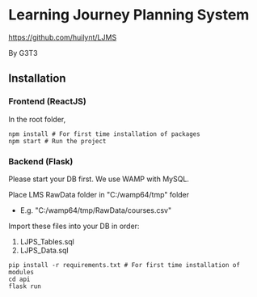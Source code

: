 # Learning Journey Planning System
https://github.com/huilynt/LJMS

By G3T3

## Installation

### Frontend (ReactJS)
In the root folder,


```
npm install # For first time installation of packages
npm start # Run the project
```

### Backend (Flask)
Please start your DB first. We use WAMP with MySQL.

Place LMS RawData folder in "C:/wamp64/tmp" folder
* E.g. "C:/wamp64/tmp/RawData/courses.csv"

Import these files into your DB in order:
1. LJPS_Tables.sql
2. LJPS_Data.sql

```
pip install -r requirements.txt # For first time installation of modules
cd api
flask run
```
